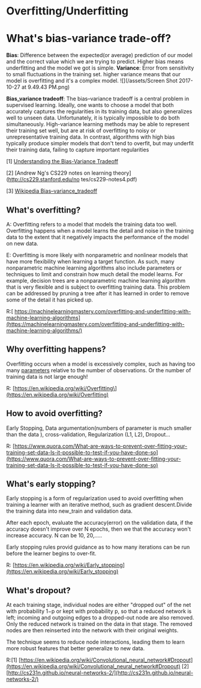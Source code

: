  # Overfitting/Underfitting


# What's bias-variance trade-off?

__Bias__: Difference between the expected(or average) prediction of our model and the correct value which we are trying  to predict. Higher bias means underfitting and the model we got is simple.
__Variance__: Error from sensitivity to small fluctuations in the training set. higher variance means that our model is overfitting and it's a complex model.
 ![](/assets/Screen Shot 2017-10-27 at 9.49.43 PM.png)
 
 
__Bias_variance tradeoff__: The bias–variance tradeoff is a central problem in supervised learning. Ideally, one wants to choose a model that both accurately captures the regularities in its training data, but also generalizes well to unseen data. Unfortunately, it is typically impossible to do both simultaneously. High-variance learning methods may be able to represent their training set well, but are at risk of overfitting to noisy or unrepresentative training data. In contrast, algorithms with high bias typically produce simpler models that don't tend to overfit, but may underfit their training data, failing to capture important regularities
 

[1] [Understanding the Bias-Variance Tradeoff](http://scott.fortmann-roe.com/docs/BiasVariance.html)

[2] [Andrew Ng's CS229 notes on learning theory](http://cs229.stanford.edu/no tes/cs229-notes4.pdf)
 
[3] [Wikipedia Bias–variance_tradeoff](https://en.wikipedia.org/wiki/Bias–variance_tradeoff)


## **What's overfitting?**

A: Overfitting refers to a model that models the training data too well. Overfitting happens when a model learns the detail and noise in the training data to the extent that it negatively impacts the performance of the model on new data.



E: Overfitting is more likely with nonparametric and nonlinear models that have more flexibility when learning a target function. As such, many nonparametric machine learning algorithms also include parameters or techniques to limit and constrain how much detail the model learns. For example, decision trees are a nonparametric machine learning algorithm that is very flexible and is subject to overfitting training data. This problem can be addressed by pruning a tree after it has learned in order to remove some of the detail it has picked up.

R:[ https://machinelearningmastery.com/overfitting-and-underfitting-with-machine-learning-algorithms](https://machinelearningmastery.com/overfitting-and-underfitting-with-machine-learning-algorithms/)

## Why overfitting happens?

Overfitting occurs when a model is excessively complex, such as having too many [parameters](https://en.wikipedia.org/wiki/Parameter) relative to the number of observations. Or the number of training data is not large enough!

R: [https://en.wikipedia.org/wiki/Overfitting\](https://en.wikipedia.org/wiki/Overfitting)

## How to avoid overfitting?

Early Stopping, Data argumentation\(numbers of parameter is much smaller than the data \), cross-validation,  Regularization (L1, L2\), Dropout... 

R:  [https://www.quora.com/What-are-ways-to-prevent-over-fitting-your-training-set-data-Is-it-possible-to-test-if-you-have-done-so](https://www.quora.com/What-are-ways-to-prevent-over-fitting-your-training-set-data-Is-it-possible-to-test-if-you-have-done-so)


## What's early stopping?


Early stopping is a form of regularization used to avoid overfitting when training a learner with an iterative method, such as gradient descent.Divide the training data into new_train and validation data.

After each epoch, evaluate the accuracy(error) on the validation data, if the accuracy doesn't improve over N epochs, then we that the accuracy won't increase accuracy. N can be 10, 20,.....

Early stopping rules provid guidance as to how many iterations can be run before the learner begins to over-fit. 

R: [https://en.wikipedia.org/wiki/Early_stopping](https://en.wikipedia.org/wiki/Early_stopping)

## What's dropout?

At each training stage, individual nodes are either "dropped out" of the net with probability 1−p or kept with probability p, so that a reduced network is left; incoming and outgoing edges to a dropped-out node are also removed. Only the reduced network is trained on the data in that stage. The removed nodes are then reinserted into the network with their original weights.

The technique seems to reduce node interactions, leading them to learn more robust features that better generalize to new data.

R:[1] [https://en.wikipedia.org/wiki/Convolutional_neural_network#Dropout](https://en.wikipedia.org/wiki/Convolutional_neural_network#Dropout)
  [2] [http://cs231n.github.io/neural-networks-2/](http://cs231n.github.io/neural-networks-2/)














